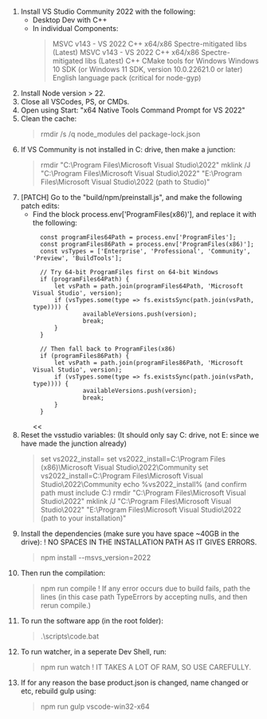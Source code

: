 1. Install VS Studio Community 2022 with the following:
	- Desktop Dev with C++
	- In individual Components:
		> MSVC v143 - VS 2022 C++ x64/x86 Spectre-mitigated libs (Latest)
		> MSVC v143 - VS 2022 C++ x64/x86 Spectre-mitigated libs (Latest)
		> C++ CMake tools for Windows
		> Windows 10 SDK (or Windows 11 SDK, version 10.0.22621.0 or later)
		> English language pack (critical for node-gyp)
2. Install Node version > 22.
3. Close all VSCodes, PS, or CMDs.
4. Open using Start: "x64 Native Tools Command Prompt for VS 2022"
5. Clean the cache:
	> rmdir /s /q node_modules
	> del package-lock.json
6. If VS Community is not installed in C: drive, then make a junction:
	> rmdir "C:\Program Files\Microsoft Visual Studio\2022"
	> mklink /J "C:\Program Files\Microsoft Visual Studio\2022" "E:\Program Files\Microsoft Visual Studio\2022 (path to Studio)"
7. [PATCH] Go to the "build/npm/preinstall.js", and make the following patch edits:
	- Find the block process.env['ProgramFiles(x86)'], and replace it with the following:
		>>
			const programFiles64Path = process.env['ProgramFiles'];
			const programFiles86Path = process.env['ProgramFiles(x86)'];
			const vsTypes = ['Enterprise', 'Professional', 'Community', 'Preview', 'BuildTools'];

			// Try 64-bit ProgramFiles first on 64-bit Windows
			if (programFiles64Path) {
  				let vsPath = path.join(programFiles64Path, 'Microsoft Visual Studio', version);
  				if (vsTypes.some(type => fs.existsSync(path.join(vsPath, type)))) {
    					availableVersions.push(version);
    					break;
  				}
			}

			// Then fall back to ProgramFiles(x86)
			if (programFiles86Path) {
  				let vsPath = path.join(programFiles86Path, 'Microsoft Visual Studio', version);
  				if (vsTypes.some(type => fs.existsSync(path.join(vsPath, type)))) {
    					availableVersions.push(version);
    					break;
  				}
			}
		<<
8. Reset the vsstudio variables: (It should only say C: drive, not E: since we have made the junction already)
	> set vs2022_install=
	> set vs2022_install=C:\Program Files (x86)\Microsoft Visual Studio\2022\Community
	> set vs2022_install=C:\Program Files\Microsoft Visual Studio\2022\Community
	> echo %vs2022_install% (and confirm path must include C:)
	> rmdir "C:\Program Files\Microsoft Visual Studio\2022"
	> mklink /J "C:\Program Files\Microsoft Visual Studio\2022" "E:\Program Files\Microsoft Visual Studio\2022 (path to your installation)"
9. Install the dependencies (make sure you have space ~40GB in the drive):
	! NO SPACES IN THE INSTALLATION PATH AS IT GIVES ERRORS.
	> npm install --msvs_version=2022
10. Then run the compilation:
	> npm run compile
	! If any error occurs due to build fails, path the lines (in this case path TypeErrors by accepting nulls, and then rerun compile.)
11. To run the software app (in the root folder):
	> .\scripts\code.bat
12. To run watcher, in a seperate Dev Shell, run:
	> npm run watch
	! IT TAKES A LOT OF RAM, SO USE CAREFULLY.
13. If for any reason the base product.json is changed, name changed or etc, rebuild gulp using:
	> npm run gulp vscode-win32-x64
 